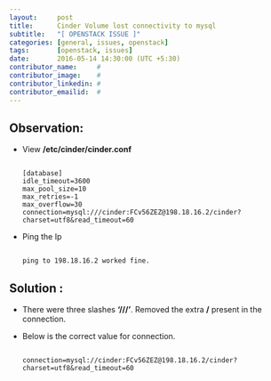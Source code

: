 ```yaml
---
layout:     post
title:      Cinder Volume lost connectivity to mysql
subtitle:   "[ OPENSTACK ISSUE ]"
categories: [general, issues, openstack]
tags:       [openstack, issues]
date:       2016-05-14 14:30:00 (UTC +5:30)
contributor_name:     #
contributor_image:    #
contributor_linkedin: #
contributor_emailid:  #
---
```


## Observation:

- View **/etc/cinder/cinder.conf**

  ```

  [database]
  idle_timeout=3600
  max_pool_size=10
  max_retries=-1
  max_overflow=30
  connection=mysql:///cinder:FCv56ZEZ@198.18.16.2/cinder?charset=utf8&read_timeout=60

  ```

- Ping the Ip

  ```

  ping to 198.18.16.2 worked fine.

  ```


## Solution :

- There were three slashes **‘///’**. Removed the extra **/** present in the connection.
- Below is the correct value for connection.

  ```

  connection=mysql://cinder:FCv56ZEZ@198.18.16.2/cinder?charset=utf8&read_timeout=60

  ```

